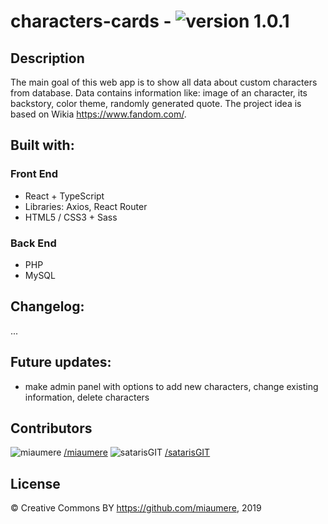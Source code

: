 # characters-cards - ![version 1.0.1](https://img.shields.io/badge/version-1.0.1-orange.svg)
## Description
The main goal of this web app is to show all data about custom characters from database.
Data contains information like: image of an character, its backstory, color theme, randomly generated quote.
The project idea is based on Wikia https://www.fandom.com/.

## Built with:
### Front End
- React + TypeScript
- Libraries: Axios, React Router
- HTML5 / CSS3 + Sass

### Back End
- PHP
- MySQL

## Changelog: 
...

## Future updates:
- make admin panel with options to add new characters, change existing information, delete characters

## Contributors
![miaumere](https://avatars1.githubusercontent.com/u/40804624?s=50&u=361a8b31ef59723eba334b438e6b198c8ffe0440&v=4) 
[/miaumere](https://github.com/miaumere)
![satarisGIT](https://avatars3.githubusercontent.com/u/28608081?s=50&v=4) 
[/satarisGIT](https://github.com/SatarisGIT)

## License
© Creative Commons BY https://github.com/miaumere, 2019

